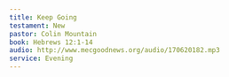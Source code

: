 ```yaml
---
title: Keep Going
testament: New
pastor: Colin Mountain
book: Hebrews 12:1-14
audio: http://www.mecgoodnews.org/audio/170620182.mp3
service: Evening
---
```

